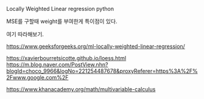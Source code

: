 Locally Weighted Linear regression python

MSE를 구할때 weight를 부여한게 특이점이 있다.

여기 따라해보기.

https://www.geeksforgeeks.org/ml-locally-weighted-linear-regression/

https://xavierbourretsicotte.github.io/loess.html
https://m.blog.naver.com/PostView.nhn?blogId=choco_9966&logNo=221254487678&proxyReferer=https%3A%2F%2Fwww.google.com%2F


https://www.khanacademy.org/math/multivariable-calculus

